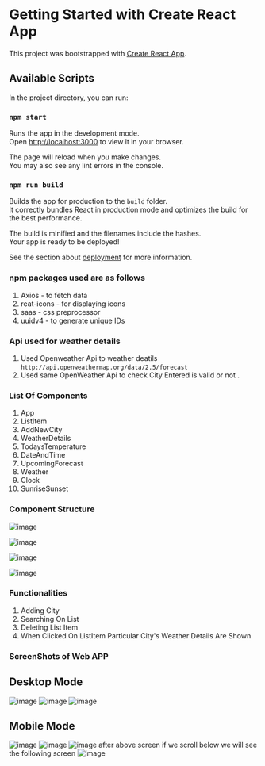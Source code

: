 # Getting Started with Create React App

This project was bootstrapped with [Create React App](https://github.com/facebook/create-react-app).

## Available Scripts

In the project directory, you can run:

### `npm start`

Runs the app in the development mode.\
Open [http://localhost:3000](http://localhost:3000) to view it in your browser.

The page will reload when you make changes.\
You may also see any lint errors in the console.

### `npm run build`

Builds the app for production to the `build` folder.\
It correctly bundles React in production mode and optimizes the build for the best performance.

The build is minified and the filenames include the hashes.\
Your app is ready to be deployed!

See the section about [deployment](https://facebook.github.io/create-react-app/docs/deployment) for more information.

### npm packages used are as follows

1. Axios         - to fetch data 
2. reat-icons    - for displaying icons
3. saas          - css preprocessor
4. uuidv4        - to generate unique IDs


### Api used for weather details

1. Used Openweather Api to weather deatils `http://api.openweathermap.org/data/2.5/forecast`
2. Used same OpenWeather Api to check City Entered is valid or not .


### List Of Components 
1. App 
2. ListItem
3. AddNewCity
4. WeatherDetails
5. TodaysTemperature
6. DateAndTime 
7. UpcomingForecast
8. Weather
9. Clock
10. SunriseSunset


### Component Structure
![image](https://user-images.githubusercontent.com/67903748/198067921-e25b5b3b-66e8-459c-b059-5385072447cb.png)

![image](https://user-images.githubusercontent.com/67903748/198068430-7276faa1-ed32-4684-af94-1f08f0d4da1a.png)

![image](https://user-images.githubusercontent.com/67903748/198067774-1e616e52-aadb-4812-8cd9-1fdf8804b12c.png)

![image](https://user-images.githubusercontent.com/67903748/198066073-3ccaf989-c3f2-4b18-acbf-5d992c49f102.png)


### Functionalities 

1.  Adding City 
2.  Searching On List
3.  Deleting List Item
4.  When Clicked On ListItem Particular City's Weather Details Are Shown


### ScreenShots of Web APP
## Desktop Mode
![image](https://user-images.githubusercontent.com/67903748/198070226-b93afd71-38b1-427f-a029-b1367ca3d154.png)
![image](https://user-images.githubusercontent.com/67903748/198070388-f556030d-1f9e-4ffd-901b-b24386ffab70.png)
![image](https://user-images.githubusercontent.com/67903748/198070546-a6798b7c-100a-4c92-bdb1-b3c818051e0d.png)

## Mobile Mode
![image](https://user-images.githubusercontent.com/67903748/198070771-f1c2717f-b836-4822-b266-806d1fa491cb.png)
![image](https://user-images.githubusercontent.com/67903748/198070841-909c69f7-3d70-4afe-8c14-ca240423c936.png)
![image](https://user-images.githubusercontent.com/67903748/198070940-c2b2b70f-e1a9-41c5-beba-7d7dbcead95a.png)
 after above screen if we scroll below we will see the following screen
![image](https://user-images.githubusercontent.com/67903748/198071053-39203221-b969-4149-a726-37c2260dcf83.png)







     
